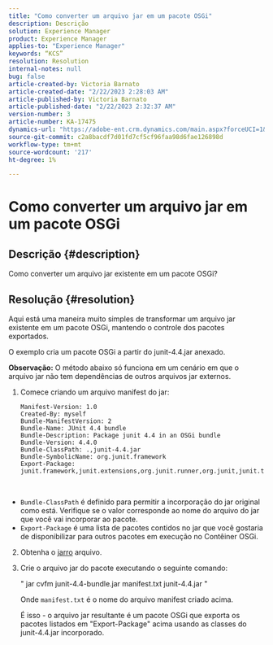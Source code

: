 ```yaml
---
title: "Como converter um arquivo jar em um pacote OSGi"
description: Descrição
solution: Experience Manager
product: Experience Manager
applies-to: "Experience Manager"
keywords: “KCS”
resolution: Resolution
internal-notes: null
bug: false
article-created-by: Victoria Barnato
article-created-date: "2/22/2023 2:28:03 AM"
article-published-by: Victoria Barnato
article-published-date: "2/22/2023 2:32:37 AM"
version-number: 3
article-number: KA-17475
dynamics-url: "https://adobe-ent.crm.dynamics.com/main.aspx?forceUCI=1&pagetype=entityrecord&etn=knowledgearticle&id=2be0e482-58b2-ed11-83fe-6045bd006b3d"
source-git-commit: c2a8bacdf7d01fd7cf5cf96faa98d6fae126898d
workflow-type: tm+mt
source-wordcount: '217'
ht-degree: 1%

---
```


# Como converter um arquivo jar em um pacote OSGi

## Descrição {#description}


Como converter um arquivo jar existente em um pacote OSGi?


## Resolução {#resolution}


Aqui está uma maneira muito simples de transformar um arquivo jar existente em um pacote OSGi, mantendo o controle dos pacotes exportados.

O exemplo cria um pacote OSGi a partir do junit-4.4.jar anexado.

<b>Observação:</b> O método abaixo só funciona em um cenário em que o arquivo jar não tem dependências de outros arquivos jar externos.



1. Comece criando um arquivo manifest do jar:

   ```
   Manifest-Version: 1.0
   Created-By: myself
   Bundle-ManifestVersion: 2
   Bundle-Name: JUnit 4.4 bundle
   Bundle-Description: Package junit 4.4 in an OSGi bundle
   Bundle-Version: 4.4.0
   Bundle-ClassPath: .,junit-4.4.jar
   Bundle-SymbolicName: org.junit.framework
   Export-Package: junit.framework,junit.extensions,org.junit.runner,org.junit,junit.textui
   ```

 
- `Bundle-ClassPath` é definido para permitir a incorporação do jar original como está. Verifique se o valor corresponde ao nome do arquivo do jar que você vai incorporar ao pacote.
- `Export-Package` é uma lista de pacotes contidos no jar que você gostaria de disponibilizar para outros pacotes em execução no Contêiner OSGi.
2. Obtenha o [jarro](https://repo1.maven.org/maven2/junit/junit/4.4/junit-4.4.jar) arquivo.
3. Crie o arquivo jar do pacote executando o seguinte comando:


    &quot;
    jar cvfm junit-4.4-bundle.jar manifest.txt junit-4.4.jar
    &quot;
    
    
    
    Onde `manifest.txt` é o nome do arquivo manifest criado acima.
    
    
    
    É isso - o arquivo jar resultante é um pacote OSGi que exporta os pacotes listados em &quot;Export-Package&quot; acima usando as classes do junit-4.4.jar incorporado.
    

